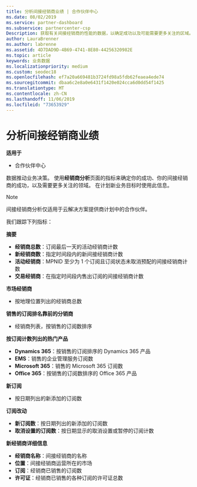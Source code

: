 ```yaml
---
title: 分析间接经销商业绩 | 合作伙伴中心
ms.date: 08/02/2019
ms.service: partner-dashboard
ms.subservice: partnercenter-csp
Description: 获取有关间接经销商的性能的数据，以确定成功以及可能需要更多关注的区域。
author: LauraBrenner
ms.author: labrenne
ms.assetid: 4D7DAD9D-4B69-4741-8E80-44256320982E
ms.topic: article
keywords: 业务数据
ms.localizationpriority: medium
ms.custom: seodec18
ms.openlocfilehash: ef7a20a669481b3724fd98a5fdb62feaea4ede74
ms.sourcegitcommit: dbaa6c2e8a0e6431f1420e024cca6d0dd54f1425
ms.translationtype: MT
ms.contentlocale: zh-CN
ms.lasthandoff: 11/06/2019
ms.locfileid: "73653929"
---
```

# <a name="analyze-indirect-resellers-performance"></a>分析间接经销商业绩 

**适用于**
- 合作伙伴中心

数据推动业务决策。 使用**经销商分析**页面的指标来确定你的成功、你的间接经销商的成功，以及需要更多关注的领域。 在计划新业务目标时使用此信息。

> [!NOTE]
> 间接经销商分析仅适用于云解决方案提供商计划中的合作伙伴。

我们跟踪下列指标：

**摘要**  
 - **经销商总数**：订阅最后一天的活动经销商计数  
 - **新经销商数**：指定时间段内的新间接经销商计数  
 - **活动经销商**：MPNID 至少为 1 个订阅且订阅状态未取消预配的间接经销商计数  
 - **交易经销商**：在指定时间段内售出订阅的间接经销商计数  

**市场经销商**  
 - 按地理位置列出的经销商总数  

**销售的订阅排名靠前的分销商**
 - 经销商列表，按销售的订阅数排序  

**按订阅计数列出的热门产品**  
 - **Dynamics 365**：按销售的订阅排序的 Dynamics 365 产品  
 - **EMS**：销售的企业管理服务订阅数  
 - **Microsoft 365**：销售的 Microsoft 365 订阅数  
 - **Office 365**：按销售的订阅数排序的 Office 365 产品  

**新订阅**  
 - 按日期列出的新添加的订阅数  

**订阅改动**  
 - **新订阅数**：按日期列出的新添加的订阅数  
 - **取消设置的订阅数**：按日期显示的取消设置或暂停的订阅计数  

**新经销商详细信息**  
 - **经销商名称**：间接经销商的名称  
 - **位置**：间接经销商运营所在的市场  
 - **订阅**：经销商已销售的订阅数  
 - **许可证**：经销商已销售的各种订阅的许可证总数  
  
  